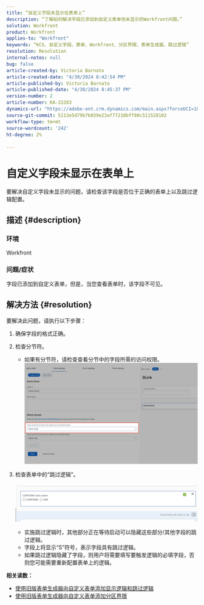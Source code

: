 ```yaml
---
title: “自定义字段未显示在表单上”
description: “了解如何解决字段已添加到自定义表单但未显示的Workfront问题。”
solution: Workfront
product: Workfront
applies-to: "Workfront"
keywords: “KCS、自定义字段、表单、Workfront、分区界限、表单生成器、跳过逻辑”
resolution: Resolution
internal-notes: null
bug: false
article-created-by: Victoria Barnato
article-created-date: "4/30/2024 8:42:54 PM"
article-published-by: Victoria Barnato
article-published-date: "4/30/2024 8:45:37 PM"
version-number: 2
article-number: KA-22283
dynamics-url: "https://adobe-ent.crm.dynamics.com/main.aspx?forceUCI=1&pagetype=entityrecord&etn=knowledgearticle&id=bbd17c36-3207-ef11-9f8a-6045bd0a08d9"
source-git-commit: 5113e5d79b7b039e23af77210bff80c511528102
workflow-type: tm+mt
source-wordcount: '242'
ht-degree: 2%

---
```


# 自定义字段未显示在表单上


要解决自定义字段未显示的问题，请检查该字段是否位于正确的表单上以及跳过逻辑配置。

## 描述 {#description}


### <b>环境</b>

Workfront

### <b>问题/症状</b>

字段已添加到自定义表单，但是，当您查看表单时，该字段不可见。


## 解决方法 {#resolution}


要解决此问题，请执行以下步骤：

1. 确保字段的格式正确。
2. 检查分节符。

   - 如果有分节符，请检查查看分节中的字段所需的访问权限。                     ![](assets/f585c275-ad15-ee11-8f6e-6045bd006793.png)
3. 检查表单中的“跳过逻辑”。                                                                                                                                               ![](assets/6067dbce-ad15-ee11-8f6e-6045bd006793.png)
   - 实施跳过逻辑时，其他部分正在等待启动可以隐藏这些部分/其他字段的跳过逻辑。
   - 字段上将显示“S”符号，表示字段具有跳过逻辑。
   - 如果跳过逻辑隐藏了字段，则用户将需要填写要触发逻辑的必填字段，否则您可能需要重新配置表单上的逻辑。


<b>相关读数：</b>

- [使用旧版表单生成器向自定义表单添加显示逻辑和跳过逻辑](https://experienceleague.adobe.com/docs/workfront/using/administration-and-setup/customize/custom-forms/custom-form-builder/use-the-custom-form-builder/display-or-skip-logic-custom-form.html)
- [使用旧版表单生成器向自定义表单添加分区界限](https://experienceleague.adobe.com/docs/workfront/using/administration-and-setup/customize/custom-forms/custom-form-builder/use-the-custom-form-builder/add-a-section-break-to-a-custom-form.htm)



